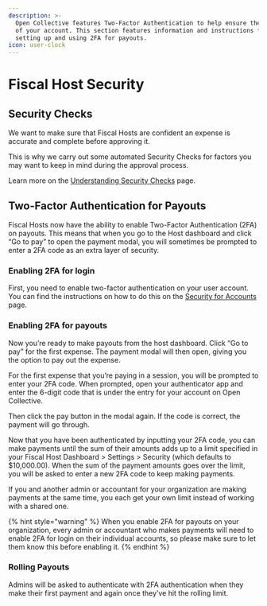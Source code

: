 ```yaml
---
description: >-
  Open Collective features Two-Factor Authentication to help ensure the security
  of your account. This section features information and instructions for
  setting up and using 2FA for payouts.
icon: user-clock
---
```


# Fiscal Host Security

## Security Checks

We want to make sure that Fiscal Hosts are confident an expense is accurate and complete before approving it.

This is why we carry out some automated Security Checks for factors you may want to keep in mind during the approval process.

Learn more on the [Understanding Security Checks](../expense-payment/understanding-security-checks.md) page.&#x20;



## Two-Factor Authentication for Payouts

Fiscal Hosts now have the ability to enable Two-Factor Authentication (2FA) on payouts. This means that when you go to the Host dashboard and click “Go to pay” to open the payment modal, you will sometimes be prompted to enter a 2FA code as an extra layer of security.&#x20;

### Enabling 2FA for login

First, you need to enable two-factor authentication on your user account. You can find the instructions on how to do this on the [Security for Accounts](../../advanced/security-for-accounts/) page.

### Enabling 2FA for payouts&#x20;

Now you’re ready to make payouts from the host dashboard. Click “Go to pay” for the first expense. The payment modal will then open, giving you the option to pay out the expense.&#x20;

For the first expense that you’re paying in a session, you will be prompted to enter your 2FA code. When prompted, open your authenticator app and enter the 6-digit code that is under the entry for your account on Open Collective.&#x20;

Then click the pay button in the modal again. If the code is correct, the payment will go through.&#x20;

Now that you have been authenticated by inputting your 2FA code, you can make payments until the sum of their amounts adds up to a limit specified in your Fiscal Host Dashboard > Settings > Security (which defaults to $10,000.00). When the sum of the payment amounts goes over the limit, you will be asked to enter a new 2FA code to keep making payments.

If you and another admin or accountant for your organization are making payments at the same time, you each get your own limit instead of working with a shared one.

{% hint style="warning" %}
When you enable 2FA for payouts on your organization, every admin or accountant who makes payments will need to enable 2FA for login on their individual accounts, so please make sure to let them know this before enabling it.
{% endhint %}

### Rolling Payouts&#x20;

Admins will be asked to authenticate with 2FA authentication when they make their first payment and again once they’ve hit the rolling limit.
